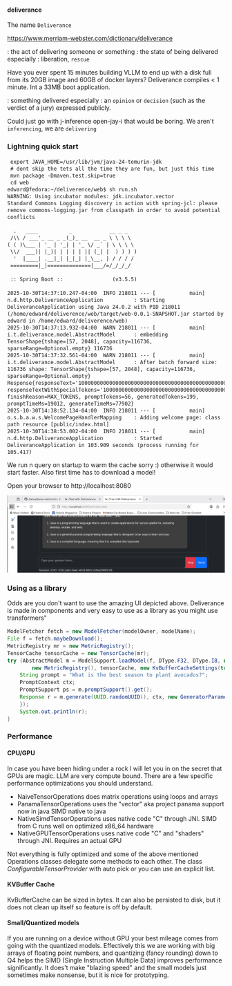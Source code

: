 #### deliverance

The name `Deliverance` 

https://www.merriam-webster.com/dictionary/deliverance

: the act of delivering someone or something : the state of being delivered
especially : liberation, `rescue`

Have you ever spent 15 minutes building VLLM to end up with a disk full from its 20GB image and 60GB of docker layers?
Deliverance compiles < 1 minute. Int a 33MB boot application.

: something delivered
especially : an `opinion` or `decision` (such as the verdict of a jury) expressed publicly.

Could just go with j-inference open-jay-i that would be boring. We aren't `inferencing`, we are
`delivering`

### Lightning quick start 

```shell
 export JAVA_HOME=/usr/lib/jvm/java-24-temurin-jdk
 # dont skip the tets all the time they are fun, but just this time
 mvn package -Dmaven.test.skip=true
 cd web
edward@fedora:~/deliverence/web$ sh run.sh 
WARNING: Using incubator modules: jdk.incubator.vector
Standard Commons Logging discovery in action with spring-jcl: please remove commons-logging.jar from classpath in order to avoid potential conflicts

  .   ____          _            __ _ _
 /\\ / ___'_ __ _ _(_)_ __  __ _ \ \ \ \
( ( )\___ | '_ | '_| | '_ \/ _` | \ \ \ \
 \\/  ___)| |_)| | | | | || (_| |  ) ) ) )
  '  |____| .__|_| |_|_| |_\__, | / / / /
 =========|_|==============|___/=/_/_/_/

 :: Spring Boot ::                (v3.5.5)

2025-10-30T14:37:10.247-04:00  INFO 218011 --- [           main] n.d.http.DeliveranceApplication          : Starting DeliveranceApplication using Java 24.0.2 with PID 218011 (/home/edward/deliverence/web/target/web-0.0.1-SNAPSHOT.jar started by edward in /home/edward/deliverence/web)
2025-10-30T14:37:13.932-04:00  WARN 218011 --- [           main] i.t.deliverance.model.AbstractModel      : embedding TensorShape{tshape=[57, 2048], capacity=116736, sparseRange=Optional.empty} 116736
2025-10-30T14:37:32.561-04:00  WARN 218011 --- [           main] i.t.deliverance.model.AbstractModel      : After batch forward size: 116736 shape: TensorShape{tshape=[57, 2048], capacity=116736, sparseRange=Optional.empty}
Response{responseText='10000000000000000000000000000000000000000000000000000000000000000000000000000000000000000000000000000000000000000000000000000000000000000000000000000000000000000000000000000000000000000000000000000000', responseTextWithSpecialTokens='10000000000000000000000000000000000000000000000000000000000000000000000000000000000000000000000000000000000000000000000000000000000000000000000000000000000000000000000000000000000000000000000000000000', finishReason=MAX_TOKENS, promptTokens=56, generatedTokens=199, promptTimeMs=19012, generateTimeMs=77902}
2025-10-30T14:38:52.134-04:00  INFO 218011 --- [           main] o.s.b.a.w.s.WelcomePageHandlerMapping    : Adding welcome page: class path resource [public/index.html]
2025-10-30T14:38:53.002-04:00  INFO 218011 --- [           main] n.d.http.DeliveranceApplication          : Started DeliveranceApplication in 103.909 seconds (process running for 105.417)

```
We run n query on startup to warm the cache sorry :) otherwise it would start faster. Also first time has to 
download a model!

Open your browser to http://localhost:8080

<p align="center">
  <img src="deliv.png"  alt="Deliver me">
</p>

### Using as a library
Odds are you don't want to use the amazing UI depicted above. Deliverance is made in components and 
very easy to use as a library as you might use transformers"

```java
ModelFetcher fetch = new ModelFetcher(modelOwner, modelName);
File f = fetch.maybeDownload();
MetricRegistry mr = new MetricRegistry();
TensorCache tensorCache = new TensorCache(mr);
try (AbstractModel m = ModelSupport.loadModel(f, DType.F32, DType.I8, new ConfigurableTensorProvider(tensorCache),
        new MetricRegistry(), tensorCache, new KvBufferCacheSettings(true))) {
    String prompt = "What is the best season to plant avocados?";
    PromptContext ctx;
    PromptSupport ps = m.promptSupport().get();
    Response r = m.generate(UUID.randomUUID(), ctx, new GeneratorParameters().withSeed(42), (s1, f1) -> {
    });
    System.out.println(r);
}
```

### Performance

#### CPU/GPU
In case you have been hiding under a rock I will let you in on the secret that GPUs are magic. LLM are very
compute bound. There are a few specific performance optimizations you should understand.

- NaiveTensorOperations does matrix operations using loops and arrays
- PanamaTensorOperations uses the "vector" aka project panama support now in java SIMD native to java
- NativeSimdTensorOperations uses native code "C" through JNI. SIMD from C runs well on optimized x86_64 hardware
- NativeGPUTensorOperations uses native code "C" and "shaders" through JNI. Requires an actual GPU

Not everything is fully optimized and some of the above mentioned Operations classes delegate some methods to 
each other. The class *ConfigurableTensorProvider* with auto pick or you can use an explicit list.

#### KVBuffer Cache
KvBufferCache can be sized in bytes. It can also be persisted to disk, but it does not clean up itself so feature is off by default.

#### Small/Quantized models
If you are running on a device without GPU your best mileage comes from going with the quantized models. 
Effectively this we are working with big arrays of floating point numbers, and quantizing (fancy rounding) 
down to Q4 helps the SIMD (Single Instruction Multiple Data) improves performance significantly. It does't 
make "blazing speed" and the small models just sometimes make nonsense, but it is nice for prototyping. 
